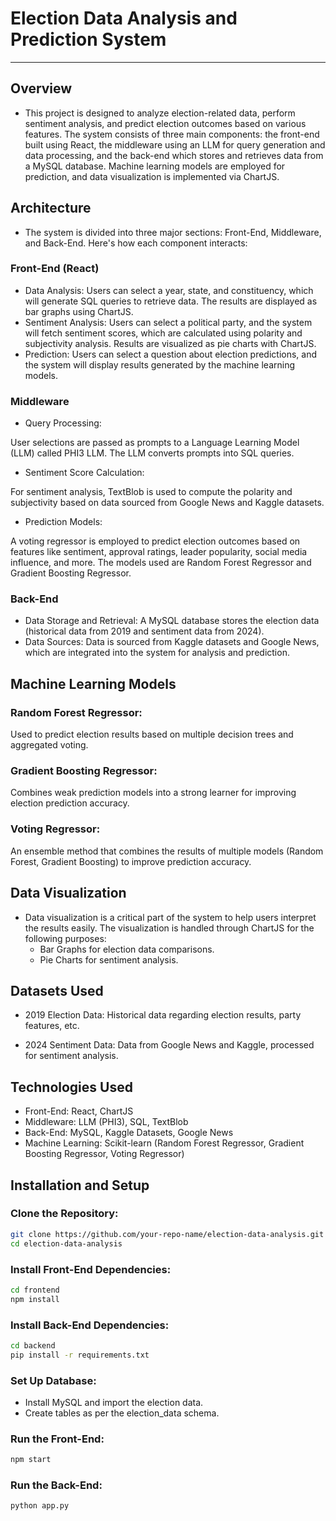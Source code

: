 # Election Data Analysis and Prediction System
------------------------------------------


## Overview
- This project is designed to analyze election-related data, perform sentiment analysis, and predict election outcomes based on various features. The system consists of three main components: the front-end built using React, the middleware using an LLM for query generation and data processing, and the back-end which stores and retrieves data from a MySQL database. Machine learning models are employed for prediction, and data visualization is implemented via ChartJS.

## Architecture
- The system is divided into three major sections: Front-End, Middleware, and Back-End. Here's how each component interacts:

### Front-End (React)

- Data Analysis:
Users can select a year, state, and constituency, which will generate SQL queries to retrieve data.
The results are displayed as bar graphs using ChartJS.
- Sentiment Analysis:
Users can select a political party, and the system will fetch sentiment scores, which are calculated using polarity and subjectivity analysis.
Results are visualized as pie charts with ChartJS.
 - Prediction:
Users can select a question about election predictions, and the system will display results generated by the machine learning models.
    

### Middleware
- Query Processing:

User selections are passed as prompts to a Language Learning Model (LLM) called PHI3 LLM. The LLM converts prompts into SQL queries.
- Sentiment Score Calculation:

For sentiment analysis, TextBlob is used to compute the polarity and subjectivity based on data sourced from Google News and Kaggle datasets.
- Prediction Models:

A voting regressor is employed to predict election outcomes based on features like sentiment, approval ratings, leader popularity, social media influence, and more.
The models used are Random Forest Regressor and Gradient Boosting Regressor.

### Back-End
- Data Storage and Retrieval:
A MySQL database stores the election data (historical data from 2019 and sentiment data from 2024).
- Data Sources:
Data is sourced from Kaggle datasets and Google News, which are integrated into the system for analysis and prediction.

## Machine Learning Models 

### Random Forest Regressor:
Used to predict election results based on multiple decision trees and aggregated voting.

### Gradient Boosting Regressor:
Combines weak prediction models into a strong learner for improving election prediction accuracy.

### Voting Regressor:
An ensemble method that combines the results of multiple models (Random Forest, Gradient Boosting) to improve prediction accuracy.


## Data Visualization
- Data visualization is a critical part of the system to help users interpret the results easily. The visualization is handled through ChartJS for the following purposes:
    - Bar Graphs for election data comparisons.
    - Pie Charts for sentiment analysis.
## Datasets Used
- 2019 Election Data: Historical data regarding election results, party features, etc.

- 2024 Sentiment Data: Data from Google News and Kaggle, processed for sentiment analysis.

## Technologies Used
- Front-End: React, ChartJS
- Middleware: LLM (PHI3), SQL, TextBlob
- Back-End: MySQL, Kaggle Datasets, Google News
- Machine Learning: Scikit-learn (Random Forest Regressor, Gradient Boosting Regressor, Voting Regressor)

## Installation and Setup
### Clone the Repository:

``` bash
git clone https://github.com/your-repo-name/election-data-analysis.git
cd election-data-analysis 
```

### Install Front-End Dependencies:

``` bash
cd frontend
npm install 
```

### Install Back-End Dependencies:

``` bash
cd backend
pip install -r requirements.txt 
```

### Set Up Database:

- Install MySQL and import the election data.
- Create tables as per the election_data schema.
### Run the Front-End:

``` bash
npm start
 ```
### Run the Back-End:

``` bash
python app.py 
```




